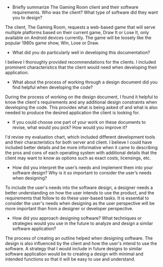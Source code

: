 - Briefly summarize The Gaming Room client and their software requirements. Who was the client? What type of software did they want you to design?

The client, The Gaming Room, requests a web-based game that will serve multiple platforms based on their current game, Draw It or Lose It, only available on Android devices currently. The game will be loosely like the popular 1980s game show, Win, Lose or Draw. 

- What did you do particularly well in developing this documentation?

I believe I thoroughly provided recommendations for the clients. I included prominent characteristics that the client would need when developing their application. 

- What about the process of working through a design document did you find helpful when developing the code?

During the process of working on the design document, I found it helpful to know the client's requirements and any additional design constraints when developing the code. This provides what is being asked of and what is also needed to produce the desired application the client is looking for. 

- If you could choose one part of your work on these documents to revise, what would you pick? How would you improve it?

I'd revise my evaluation chart, which included different development tools and their characteristics for both server and client. I believe I could have included better details and be more informative when it came to describing the pros and cons of each operating system with additional details that the client may want to know as options such as exact costs, licensings, etc. 

- How did you interpret the user’s needs and implement them into your software design? Why is it so important to consider the user’s needs when designing?

To include the user's needs into the software design, a designer needs a better understanding on how the user intends to use the product, and the requirements that follow to do these user-based tasks. It is essential to consider the user's needs when designing as the user perspective will be more important than from a designer or developer perspective.

- How did you approach designing software? What techniques or strategies would you use in the future to analyze and design a similar software application?

The process of creating an outline helped when designing software. The design is also influenced by the client and how the user's intend to use the software. A strategy that I would include in future designs to similar software application would be to creating a design with minimal and intended functions so that it will be easy to use and understand. 
